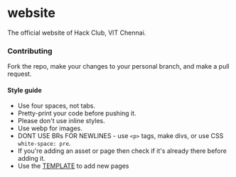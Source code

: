 # website

The official website of Hack Club, VIT Chennai.

### Contributing

Fork the repo, make your changes to your personal branch, and make a pull
request.

#### Style guide

- Use four spaces, not tabs.
- Pretty-print your code before pushing it.
- Please don't use inline styles.
- Use webp for images.
- DONT USE BRs FOR NEWLINES - use `<p>` tags, make divs, or use CSS
  `white-space: pre`.
- If you're adding an asset or page then check if it's already there before
  adding it.
- Use the [TEMPLATE](TEMPLATE/README.md) to add new pages
